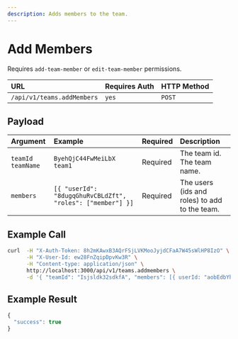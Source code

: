 ```yaml
---
description: Adds members to the team.
---
```


# Add Members

Requires `add-team-member`  or `edit-team-member` permissions.

| URL | Requires Auth | HTTP Method |
| :--- | :--- | :--- |
| `/api/v1/teams.addMembers` | `yes` | `POST` |

## Payload

| Argument | Example | Required | Description |
| :--- | :--- | :--- | :--- |
| `teamId`    `teamName` | `ByehQjC44FwMeiLbX`    `team1` | Required | The team id.    The team name. |
| `members` | `[{ "userId": "8dugqGhuRvCBLdZft", "roles": ["member"] }]` | Required | The users \(ids and roles\) to add to the team. |

## Example Call

```bash
curl  -H "X-Auth-Token: 8h2mKAwxB3AQrFSjLVKMooJyjdCFaA7W45sWlHP8IzO" \
      -H "X-User-Id: ew28FnZqipDpvKw3R" \
      -H "Content-type: application/json" \
      http://localhost:3000/api/v1/teams.addmembers \
      -d '{ "teamId": "Isjsldk32sdkfA", "members": [{ userId: "aobEdbYhXfu5hkeqG", roles: ["owner"]}] }'
```

## Example Result

```javascript
{
  "success": true
}
```

